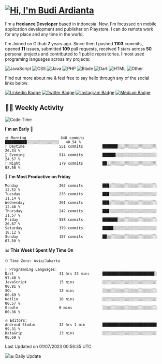 # [![Hi, I'm Budi Ardianta](https://readme-typing-svg.herokuapp.com?size=24&vCenter=true&lines=%F0%9F%91%8B+Hi%2C+I'm+Budi+Ardianta+;%F0%9F%92%BB+Android+And+Web+Developer+)](https://git.io/typing-svg)

I'm a **freelance Developer** based in indonesia. Now, I'm focussed on mobile application development and publisher on Playstore. I can do remote work for any place and any time in the world.

I'm Joined on Github **7** years ago. Since then I pushed **1103** commits, opened **11** issues, submitted **109** pull requests, received **1** stars across **50** personal projects and contributed to **1** public repositories.
I most used programing languages across my projects:

![JavaScript](https://img.shields.io/badge/-JavaScript-%23f1e05a?style=flat&logo=JavaScript&logoColor=white)
![CSS](https://img.shields.io/badge/-CSS-%23563d7c?style=flat&logo=CSS&logoColor=white)
![Java](https://img.shields.io/badge/-Java-%23b07219?style=flat&logo=Java&logoColor=white)
![PHP](https://img.shields.io/badge/-PHP-%234F5D95?style=flat&logo=PHP&logoColor=white)
![Blade](https://img.shields.io/badge/-Blade-%23f7523f?style=flat&logo=Blade&logoColor=white)
![Dart](https://img.shields.io/badge/-Dart-%2300B4AB?style=flat&logo=Dart&logoColor=white)
![HTML](https://img.shields.io/badge/-HTML-%23e34c26?style=flat&logo=HTML&logoColor=white)
![Other](https://img.shields.io/badge/-Other-%23ededed?style=flat&logo=Other&logoColor=white)

Find out more about me & feel free to say hello through any of the social links below:

[![Linkedin Badge](https://img.shields.io/badge/-budiardianata-blue?style=flat&logo=Linkedin&logoColor=white&link=https://www.linkedin.com/in/budiardianata/)](https://www.linkedin.com/in/budiardianata/)
[![Twitter Badge](https://img.shields.io/badge/-budiardianata-%231DA1F2.svg?style=flat&logo=twitter&logoColor=white&link=https://www.twitter.com/budiardianata)](https://www.linkedin.com/in/budiardianata/)
[![Instagram Badge](https://img.shields.io/badge/-budiardianata-purple?style=flat&logo=instagram&logoColor=white&link=https://instagram.com/budiardianata/)](https://instagram.com/budiardianata)
[![Medium Badge](https://img.shields.io/badge/-@budiardianata-%2312100E.svg?style=flat&logo=Medium&logoColor=white&link=https://medium.com/@budiardianata/)](https://medium.com/@budiardianata)

## 👨‍💻 Weekly Activity
<!--START_SECTION:waka-->
![Code Time](http://img.shields.io/badge/Code%20Time-1%2C858%20hrs%2015%20mins-blue)

**I'm an Early 🐤** 

```text
🌞 Morning                848 commits         ██████████░░░░░░░░░░░░░░░   40.54 % 
🌆 Daytime                551 commits         ███████░░░░░░░░░░░░░░░░░░   26.34 % 
🌃 Evening                514 commits         ██████░░░░░░░░░░░░░░░░░░░   24.57 % 
🌙 Night                  179 commits         ██░░░░░░░░░░░░░░░░░░░░░░░   08.56 % 
```
📅 **I'm Most Productive on Friday** 

```text
Monday                   262 commits         ███░░░░░░░░░░░░░░░░░░░░░░   12.52 % 
Tuesday                  233 commits         ███░░░░░░░░░░░░░░░░░░░░░░   11.14 % 
Wednesday                261 commits         ███░░░░░░░░░░░░░░░░░░░░░░   12.48 % 
Thursday                 242 commits         ███░░░░░░░░░░░░░░░░░░░░░░   11.57 % 
Friday                   558 commits         ███████░░░░░░░░░░░░░░░░░░   26.67 % 
Saturday                 379 commits         █████░░░░░░░░░░░░░░░░░░░░   18.12 % 
Sunday                   157 commits         ██░░░░░░░░░░░░░░░░░░░░░░░   07.50 % 
```


📊 **This Week I Spent My Time On** 

```text
🕑︎ Time Zone: Asia/Jakarta

💬 Programming Languages: 
Dart                     31 hrs 24 mins      ████████████████████████░   97.40 % 
JavaScript               15 mins             ░░░░░░░░░░░░░░░░░░░░░░░░░   00.81 % 
SQL                      13 mins             ░░░░░░░░░░░░░░░░░░░░░░░░░   00.69 % 
Kotlin                   10 mins             ░░░░░░░░░░░░░░░░░░░░░░░░░   00.57 % 
Gradle                   6 mins              ░░░░░░░░░░░░░░░░░░░░░░░░░   00.36 % 

🔥 Editors: 
Android Studio           32 hrs 1 min        █████████████████████████   99.31 % 
DataGrip                 13 mins             ░░░░░░░░░░░░░░░░░░░░░░░░░   00.69 % 
```


 Last Updated on 01/07/2023 00:56:35 UTC
<!--END_SECTION:waka-->

![📊 Daily Update](https://github.com/budiardianata/budiardianata/actions/workflows/update-activity.yml/badge.svg)
